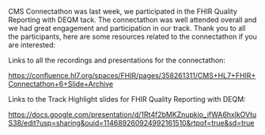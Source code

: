 CMS Connectathon was last week, we participated in the FHIR Quality Reporting with DEQM tack. The connectathon was well attended overall and we had great engagement and participation in our track. Thank you to all the participants, here are some resources related to the connectathon if you are interested:

Links to all the recordings and presentations for the connectathon:

https://confluence.hl7.org/spaces/FHIR/pages/358261311/CMS+HL7+FHIR+Connectathon+6+Slide+Archive

Links to the Track Highlight slides for FHIR Quality Reporting with DEQM:

https://docs.google.com/presentation/d/1Rt4f2bMKZnupkio_jfWA6hxlkOVtuS38/edit?usp=sharing&ouid=114689260924992161510&rtpof=true&sd=true

